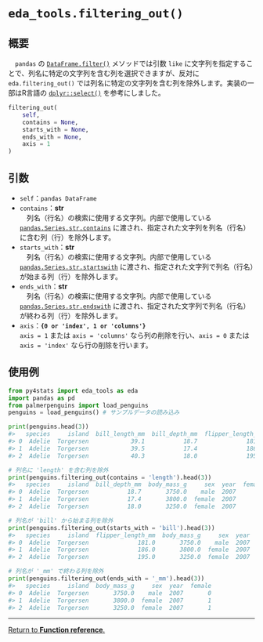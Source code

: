# `eda_tools.filtering_out()`

## 概要

　`pandas` の [`DataFrame.filter()`](https://pandas.pydata.org/pandas-docs/stable/reference/api/pandas.DataFrame.filter.html) メソッドでは引数 `like` に文字列を指定することで、列名に特定の文字列を含む列を選択できますが、反対に `eda.filtering_out()` では列名に特定の文字列を含む列を除外します。実装の一部はR言語の [`dplyr::select()`](https://dplyr.tidyverse.org/reference/select.html) を参考にしました。

```python
filtering_out(
    self, 
    contains = None, 
    starts_with = None, 
    ends_with = None, 
    axis = 1
)
```

## 引数

- `self`：`pandas DataFrame`
- `contains`：**str**</br>
　列名（行名）の検索に使用する文字列。内部で使用している [`pandas.Series.str.contains`](https://pandas.pydata.org/pandas-docs/stable/reference/api/pandas.Series.str.contains.html#pandas.Series.str.contains) に渡され、指定された文字列を列名（行名）に含む列（行）を除外します。
- `starts_with`：**str**</br>
　列名（行名）の検索に使用する文字列。内部で使用している [`pandas.Series.str.startswith`](https://pandas.pydata.org/pandas-docs/stable/reference/api/pandas.Series.str.startswith.html) に渡され、指定された文字列で列名（行名）が始まる列（行）を除外します。
- `ends_with`：**str**</br>
　列名（行名）の検索に使用する文字列。内部で使用している [`pandas.Series.str.endswith`](https://pandas.pydata.org/pandas-docs/stable/reference/api/pandas.Series.str.endswith.html) に渡され、指定された文字列で列名（行名）が終わる列（行）を除外します。
- `axis`：**`{0 or 'index', 1 or 'columns'}`**</br>
 `axis = 1` または `axis = 'columns'` なら列の削除を行い、`axis = 0` または `axis = 'index'` なら行の削除を行います。


## 使用例

```python
from py4stats import eda_tools as eda
import pandas as pd
from palmerpenguins import load_penguins
penguins = load_penguins() # サンプルデータの読み込み

print(penguins.head(3))
#>   species     island  bill_length_mm  bill_depth_mm  flipper_length_mm  body_mass_g     sex  year  female
#> 0  Adelie  Torgersen            39.1           18.7              181.0       3750.0    male  2007       0
#> 1  Adelie  Torgersen            39.5           17.4              186.0       3800.0  female  2007       1
#> 2  Adelie  Torgersen            40.3           18.0              195.0       3250.0  female  2007       1
```

```python
# 列名に 'length' を含む列を除外
print(penguins.filtering_out(contains = 'length').head(3))
#>   species     island  bill_depth_mm  body_mass_g     sex  year  female
#> 0  Adelie  Torgersen           18.7       3750.0    male  2007       0
#> 1  Adelie  Torgersen           17.4       3800.0  female  2007       1
#> 2  Adelie  Torgersen           18.0       3250.0  female  2007       1

# 列名が 'bill' から始まる列を除外
print(penguins.filtering_out(starts_with = 'bill').head(3))
#>   species     island  flipper_length_mm  body_mass_g     sex  year  female
#> 0  Adelie  Torgersen              181.0       3750.0    male  2007       0
#> 1  Adelie  Torgersen              186.0       3800.0  female  2007       1
#> 2  Adelie  Torgersen              195.0       3250.0  female  2007       1

# 列名が '_mm' で終わる列を除外
print(penguins.filtering_out(ends_with = '_mm').head(3))
#>   species     island  body_mass_g     sex  year  female
#> 0  Adelie  Torgersen       3750.0    male  2007       0
#> 1  Adelie  Torgersen       3800.0  female  2007       1
#> 2  Adelie  Torgersen       3250.0  female  2007       1
```
***
[Return to **Function reference**.](https://github.com/Hirototensho/Py4Stats/blob/main/man/reference.md)
